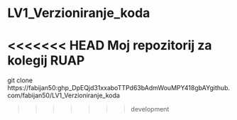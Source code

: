# LV1_Verzioniranje_koda

<<<<<<< HEAD
Moj repozitorij za kolegij RUAP
=======
git clone https://fabijan50: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github.com/fabijan50/LV1_Verzioniranje_koda
>>>>>>> development
